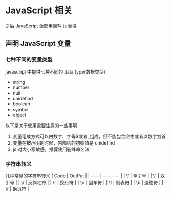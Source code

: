 # JavaScript 相关

之后 JavaScript 全部用简写 js 替换

## 声明 JavaScript 变量

### 七种不同的变量类型

javascript 中提供七种不同的 data type(数据类型)

- string
- number
- null
- unidefind
- boolean
- symbol
- object

以下是关于使用需要注意的一些事项

1. 变量组成方式可以由数字、字母$或者\_组成，但不能包含空格或者以数字为首
2. 变量在被声明的时候，内部给的初始值是 unidefind
3. js 对大小写敏感，推荐使用驼峰命名法

### 字符串转义

几种常见的字符串转义
| Code | OutPut |
| ---- | -------- |
| \\' | 单引号 |
| \\" | 双引号 |
| \\\ | 反斜杠符 |
| \r | 换行符 |
| \n | 回车符 |
| \t | 制表符 |
| \b | 退格符 |
| \f | 换页符 |
